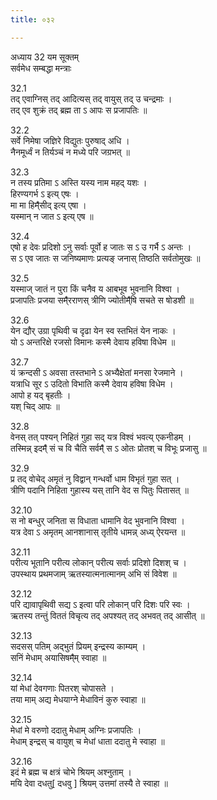 ```yaml
---
title: ०३२

---
```

अध्याय 32 यम सूक्तम्  
सर्वमेध सम्बद्धा मन्त्राः  
  
32.1  
तद् एवाग्निस् तद् आदित्यस् तद् वायुस् तद् उ चन्द्रमाः ।  
तद् एव शुक्रं तद् ब्रह्म ता ऽ आपः स प्रजापतिः ॥  
  
32.2  
सर्वे निमेषा जज्ञिरे विद्युतः पुरुषाद् अधि ।  
नैनमूर्ध्वं न तिर्यञ्चं न मध्ये परि जग्रभत् ॥  
  
32.3  
न तस्य प्रतिमा ऽ अस्ति यस्य नाम महद् यशः ।  
हिरण्यगर्भ ऽ इत्य् एषः ।  
मा मा हिम्̐सीद् इत्य् एषा ।  
यस्मान् न जात ऽ इत्य् एष ॥  
  
32.4  
एषो ह देवः प्रदिशो ऽनु सर्वाः पूर्वो ह जातः स ऽ उ गर्भै ऽ अन्तः ।  
स ऽ एव जातः स जनिष्यमाणः प्रत्यङ् जनास् तिष्ठति सर्वतोमुखः ॥  
  
32.5  
यस्माज् जातं न पुरा किं चनैव य आबभूव भुवनानि विश्वा ।  
प्रजापतिः प्रजया सम्̐रराणस् त्रीणि ज्योतीम्̐षि सचते स षोडशी ॥  
  
32.6  
येन द्यौर् उग्रा पृथिवी च दृढा येन स्व स्तभितं येन नाकः ।  
यो ऽ अन्तरिक्षे रजसो विमानः कस्मै देवाय हविषा विधेम ॥  
  
32.7  
यं क्रन्दसी ऽ अवसा तस्तभाने ऽ अभ्यैक्षेतां मनसा रेजमाने ।  
यत्राधि सूर ऽ उदितो विभाति कस्मै देवाय हविषा विधेम ।  
आपो ह यद् बृहतीः ।  
यश् चिद् आपः ॥  
  
32.8  
वेनस् तत् पश्यन् निहितं गुहा सद् यत्र विश्वं भवत्य् एकनीडम् ।  
तस्मिन्न् इदम्̐ सं च वि चैति सर्वम्̐ स ऽ ओतः प्रोतश् च विभूः प्रजासु ॥  
  
32.9  
प्र तद् वोचेद् अमृतं नु विद्वान् गन्धर्वो धाम विभृतं गुहा सत् ।  
त्रीणि पदानि निहिता गुहास्य यस् तानि वेद स पितुः पितासत् ॥  
  
32.10  
स नो बन्धुर् जनिता स विधाता धामानि वेद भुवनानि विश्वा ।  
यत्र देवा ऽ अमृतम् आनशानास् तृतीये धामन्न् अध्य् ऐरयन्त ॥  
  
32.11  
परीत्य भूतानि परीत्य लोकान् परीत्य सर्वाः प्रदिशो दिशश् च ।  
उपस्थाय प्रथमजाम् ऋतस्यात्मनात्मानम् अभि सं विवेश ॥  
  
32.12  
परि द्यावापृथिवी सद्य ऽ इत्वा परि लोकान् परि दिशः परि स्वः ।  
ऋतस्य तन्तुं विततं विचृत्य तद् अपश्यत् तद् अभवत् तद् आसीत् ॥  
  
32.13  
सदसस् पतिम् अद्भुतं प्रियम् इन्द्रस्य काम्यम् ।  
सनिं मेधाम् अयासिषम्̐म् स्वाहा ॥  
  
32.14  
यां मेधां देवगणाः पितरश् चोपासते ।  
तया माम् अद्य मेधयाग्ने मेधाविनं कुरु स्वाहा ॥  
  
32.15  
मेधां मे वरुणो ददातु मेधाम् अग्निः प्रजापतिः ।  
मेधाम् इन्द्रस् च वायुश् च मेधां धाता ददातु मे स्वाहा ॥  
  
32.16  
इदं मे ब्रह्म च क्षत्रं चोभे श्रियम् अश्नुताम् ।  
मयि देवा दधतु[ दधवु ] श्रियम् उत्तमां तस्यै ते स्वाहा ॥